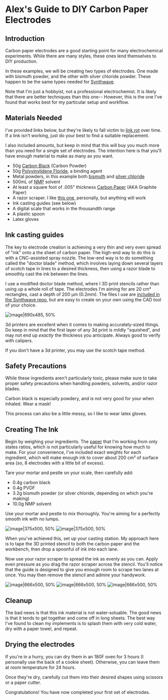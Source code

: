 # Alex's Guide to DIY Carbon Paper Electrodes

## Introduction

Carbon paper electrodes are a good starting point for many electrochemical experiments. While there are many styles,
these ones lend themselves to DIY production.

In these examples, we will be creating two types of electrodes. One made with bismuth powder, and the other with silver
chloride powder. These happen to be the same types needed for [Synthwave](https://github.com/alexose/synthwave).

Note that I'm just a hobbyist, not a professional electrochemist. It is likely that there are better techniques than
this one-- However, this is the one I've found that works best for my particular setup and workflow.

## Materials Needed

I've provided links below, but they're likely to fall victim to [link rot](https://en.wikipedia.org/wiki/Link_rot) over
time. If a link isn't working, just do your best to find a suitable replacement.

I also included amounts, but keep in mind that this will buy you much more than you need for a single set of electrodes.
The intention here is that you'll have enough material to make as many as you want.

-   50g
    [Carbon Black](https://www.msesupplies.com/products/mse-pro-50g-super-p-conductive-carbon-black-for-lithium-ion-battery)
    (Carbon Powder)
-   50g
    [Polyvinylidene Floride](https://www.msesupplies.com/products/mse-pro-100g-polyvinylidene-fluoride-pvdf-binder-for-lithium-battery-research?variant=31737001672762),
    a binding agent
-   Metal powders, in this example both [bismuth](https://www.rotometals.com/bismuth-powder-99-99-325-mesh-1-pound/) and
    [silver chloride](https://www.ebay.com/itm/395123679024?hash=item5bff34df30:g:QNQAAOSwjy1fVxHt)
-   500mL of
    [NMP](https://www.laballey.com/products/nmp-1-methyl-2-pyrrolidone-lab-grade?utm_source=Klaviyo&utm_medium=flow)
    solvent
-   At least a square foot of .005" thickness
    [Carbon Paper](https://www.amazon.com/MinGraph-Flexible-Graphite-Thickness-Homogeneous/dp/B07K8Y4269) (AKA Graphite
    Paper)
-   A razor scraper. I like [this one](https://www.thingiverse.com/thing:2029655), personally, but anything will work
-   Ink casting guides (see below)
-   A digital scale that works in the thousandth range
-   A plastic spoon
-   Latex gloves

## Ink casting guides

The key to electrode creation is achieving a very thin and very even spread of "ink" onto a the sheet of carbon paper.
The high-end way to do this is with a CNC-assisted spray nozzle. The low-end way is to do something called the "doctor
blade" method, which involves laying down several layers of scotch tape in lines to a desired thickness, then using a
razor blade to smoothly cast the ink between the lines.

I use a modified doctor blade method, where I 3D print stencils rather than using up a whole roll of tape. The
electrodes I'm aiming for are 20 cm² rectangles, cast a depth of 200 μm (0.2mm). The files I use are
[included in the Synthwave repo](https://github.com/alexose/synthwave/blob/main/model/ink_spreader.stl), but are easy to
create on your own using the CAD tool of your choice.

![image|690x485, 50%](images/electrodes_1.jpg)

3d printers are excellent when it comes to making accurately-sized things. Do keep in mind that the first layer of any
3d print is mildly "squished", and may not end up _exactly_ the thickness you anticipate. Always good to verify with
calipers.

If you don't have a 3d printer, you may use the scotch tape method.

## Safety Precautions

While these ingredients aren't particularly toxic, please make sure to take proper safety precautions when handling
powders, solvents, and/or razor blades.

Carbon black is especially powdery, and is not very good for your when inhaled. Wear a mask!

This process can also be a little messy, so I like to wear latex gloves.

## Creating The Ink

Begin by weighing your ingredients. The [paper](https://pubs.rsc.org/en/content/articlelanding/2023/ee/d2ee03804h) that
I'm working from only states ratios, which is not particularly useful for knowing how much to make. For your
convenience, I've included exact weights for each ingredient, which will make enough ink to cover about 200 cm² of
surface area (so, 8 electrodes with a little bit of excess).

Tare your mortar and pestle on your scale, then carefully add:

-   0.4g carbon black
-   0.4g PVDF
-   3.2g bismuth powder (or silver chloride, depending on which you're making)
-   10.0g NMP solvent

Use your mortar and pestle to mix thoroughly. You're aiming for a perfectly smooth ink with no lumps.

![image|375x500, 50%](images/electrodes_2.jpg) ![image|375x500, 50%](images/electrodes_3.jpg)

When you've achieved this, set up your casting station. My approach here is to tape the 3D printed stencil to both the
carbon paper and the workbench, then drop a spoonful of ink into each lane.

Now use your razor scraper to spread the ink as evenly as you can. Apply even pressure as you drag the razor scraper
across the stencil. You'll notice that the guide is designed to give you enough room to scrape two lanes at once. You
may then remove the stencil and admire your handywork.

![image|666x500, 50%](images/electrodes_4.jpg) ![image|666x500, 50%](images/electrodes_5.jpg)
![image|666x500, 50%](images/electrodes_6.jpg)

## Cleanup

The bad news is that this ink material is not water-soluable. The good news is that it tends to gel together and come
off in long sheets. The best way I've found to clean my implements is to splash them with very cold water, dry with a
paper towel, and repeat.

## Drying the electrodes

If you're in a hurry, you can dry them in an 180F oven for 3 hours (I personally use the back of a cookie sheet).
Otherwise, you can leave them at room temperature for 24 hours.

Once they're dry, carefully cut them into their desired shapes using scissors or a paper cutter.

Congratulations! You have now completed your first set of electrodes.
